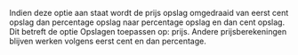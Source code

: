 Indien deze optie aan staat wordt de prijs opslag omgedraaid van eerst cent opslag dan percentage opslag naar percentage opslag en dan cent opslag. Dit betreft de optie Opslagen toepassen op: prijs. Andere prijsberekeningen blijven werken volgens eerst cent en dan percentage.